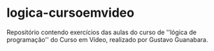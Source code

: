 # logica-cursoemvideo
Repositório contendo exercícios das aulas do curso de ''lógica de programação'' do Curso em Vídeo, realizado por Gustavo Guanabara.
